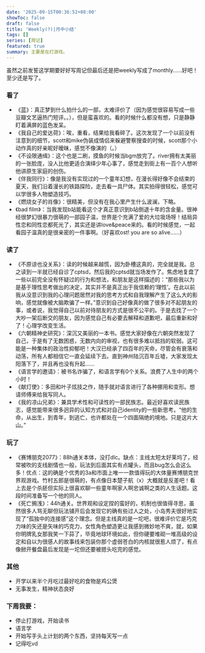 ```yaml
---
date: '2025-09-15T00:36:52+08:00'
showToc: false
draft: false
title: 'Weekly(?)|月中小结'
tags: []
series: [周记]
featured: true
summary: 主要是在打游戏。
---
```




<!--more-->

虽然之前发誓这学期要好好写周记但最后还是把weekly写成了monthly……好吧！至少还是写了。

### **看了**

- 《蓝》：真正梦到什么拍什么的一部，太难评价了（因为感觉很容易写成一些豆瓣文艺逼热门短评。。），但是蛮喜欢的。看的时候什么都没有想，只是静静盯着满屏的蓝色发呆。
- 《我自己的爱达荷》：唉，重看，结果给我看碎了。这次发现了一个以前没有注意到的细节，scott和mike伪装成情侣来躲避警察搜查的时候，scott那个小动作真的好亲昵好暧昧，感觉不像演的（。）
- 《不设限通缉》：这个也是二刷，摸鱼的时候当bgm放完了。river拥有太美丽的一张脸庞，没人比他更适合演绎少年心事了，感觉走到街上有一百个人想听他讲原生家庭的创伤。
- 《伴我同行》：像是我没有实现过的一个童年幻想，在漫长得好像不会结束的夏天，我们沿着漫长的铁路探险，走去看一具尸体。其实拍得很轻松，感觉可以学很多人物塑造技巧。
- 《燃烧女子的肖像》：很精美，但没有在我心里产生什么波澜，下略。
- 《bad film》：当我发现b站能看这个才真正意识到b站倒退十年的含金量。很神经很梦幻很暴力很萌的一部园子温，世界是个充满了爱的大垃圾场呀！结局异性恋和同性恋都死光了，其实还是讲love&peace来的。看的时候感觉，一起看园子温真的是很亲密的一件事啊。（好喜欢ost! you are so alive……）



### **读了**

- 《不原谅也没关系》：读的时候越来越慌，因为卧槽这真的，完全就是我。总之读到一半就已经自诊了cptsd，然后我的cptsd就当场发作了。焦虑地复盘了一些以前完全没有怀疑过的行为和想法，和朋友是这样描述的：“那些我以为是基于理性思考做出的决定，其实并不是真正出于我信赖的‘理性’。在此以前我从没意识到我的心理问题居然对我的思考方式和自我理解产生了这么大的影响，感觉就像被大脑欺骗了一样。”意识到自己好像真的做了很多对不起朋友的事，或者说，我觉得自己以前对待朋友的方式是很不公平的。于是去找了一个大吵一架后断交的朋友，因为感觉自己有必要去解释和道歉吧，最后重新和好了！心理学改变生活。
- 《六朝精神史研究》：深沉又美丽的一本书。感觉大家好像在六朝突然发现了自己，于是有了无数困惑，无数内向的审视，也有很多难以抵挡的软弱。这可能是一种集体的政治性抑郁吧！大汉已经承了四百年的天命，尽管会有衰落和动荡，所有人都相信它一直会延续下去。直到神州陆沉百年丘墟，大家发现太阳落下了，并且再也没有升起……
- 《语言学的邀请》：被书名诈骗了，和语言学有0个关系。浪费了人生中的两个小时！
- 《献灯使》：多田和叶子炫技之作，随手就对语言进行了各种挪用和变形。想请师傅来给我写同人。
- 《我的凉山兄弟》：兼具学术性和可读性的一部民族志。最近好喜欢读民族志，感觉能带来很多迥异的认知方式和对自己identity的一些新思考。“他的生命，从出生，到青年，到逃亡，也许都处在一个四面隔绝的境地。只是这片大山。”

### **玩了**

- 《赛博朋克2077》：88h通关本体，没打dlc。缺点：主线太短太好莱坞了，经常被吹的支线剧情也一般，玩法到后面其实有点罐头，而且bug怎么会这么多！优点：这的确是个优秀的3a和市面上唯一一款值得玩的大体量赛博朋克世界观游戏。竹村五郎是很萌的，有点像日本楚子航（x）大概就是反差吧！看上去是个杀胚但实际上很喜欢聊一些童年啊家人啊忠诚啊之类的人生话题。这段时间准备写一个他的同人。
- 《死亡搁浅》：44h通关。世界观和设定捏的蛮好的，机制也很值得寻思，虽然很多人骂无聊但玩法铺开后会发现它的确有些过人之处，小岛秀夫很好地实现了“孤独中的连接感”这个理念。但是主线真的是一坨吧，很难评价它是巧克力味的矢还是矢味的巧克力，女性角色塑造更让我感到微妙地不爽，就，如果你明牌乳女那我笑一下蒜了，毕竟地球环境如此，但你硬要堆砌一堆高级的设定和自以为很感人的故事线来包装你那个虚弱苍白的内核就很惹人烦了，有点像掀开餐盘最后发现是一坨但还要被摁头吃完的感觉。

### **其他**

- 开学以来半个月吃过最好吃的食物是鸡公煲
- 无事发生，精神状态良好

### **下周我要：**

- 停止打游戏，开始读书
- 语言学
- 开始写手头上计划的两个东西，坚持每天写一点
- 记得吃vd